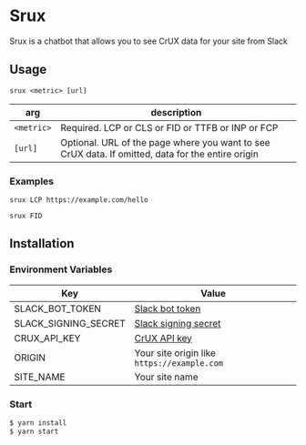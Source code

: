 # Srux

Srux is a chatbot that allows you to see CrUX data for your site from Slack

## Usage

```
srux <metric> [url]
```

|arg|description|
|-|-|
|`<metric>`|Required. LCP or CLS or FID or TTFB or INP or FCP|
|`[url]`|Optional. URL of the page where you want to see CrUX data. If omitted, data for the entire origin|

### Examples

```
srux LCP https://example.com/hello
```

```
srux FID
```

## Installation

### Environment Variables

|Key|Value|
|-|-|
|SLACK_BOT_TOKEN|[Slack bot token](https://slack.dev/bolt-js/tutorial/getting-started#setting-up-your-project)|
|SLACK_SIGNING_SECRET|[Slack signing secret](https://slack.dev/bolt-js/tutorial/getting-started#setting-up-your-project)|
|CRUX_API_KEY|[CrUX API key](https://developer.chrome.com/docs/crux/api/#crux-api-key)|
|ORIGIN|Your site origin like `https://example.com`|
|SITE_NAME|Your site name|

### Start

```sh
$ yarn install
$ yarn start
```